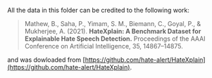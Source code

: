 All the data in this folder can be credited to the following work:

> Mathew, B., Saha, P., Yimam, S. M., Biemann, C., Goyal, P., & Mukherjee, A. (2021). **HateXplain: A Benchmark Dataset for Explainable Hate Speech Detection.** Proceedings of the AAAI Conference on Artificial Intelligence, 35, 14867–14875.

and was dowloaded from [https://github.com/hate-alert/HateXplain](https://github.com/hate-alert/HateXplain).